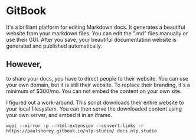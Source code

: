 # GitBook

It's a brilliant platform for editing Markdown docs. It generates a beautiful website from your markdown files. You can edit the ".md" files manually or use their GUI. After you save, your beautiful documentation website is generated and published automatically.

## However,

to share your docs, you have to direct people to their website. You can use your own domain, but it is still their website. To replace their branding, it's a minimum of $300/mo. You can not embed the content on your own site. 

I figured out a work-around. This script downloads their entire website to your local filesystem. You can then serve the downloaded content using your own server, and embed it in an iframe.

`wget --mirror -p --html-extension --convert-links -r https://paulshorey.gitbook.io/nlp-studio/ docs.nlp.studio`


